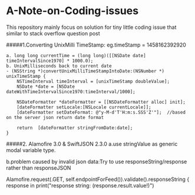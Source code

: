 # A-Note-on-Coding-issues
This repository mainly focus on solution for tiny little coding issue that similar to stack overflow question post

#####1.Converting UnixMilli TimeStamp: eg.timeStamp = 1458162392920
```
a. long long currentTime = (long long)([[NSDate date] timeIntervalSince1970] * 1000.0);
b. UnixMilliseconds back to current date
- (NSString *)convertUnixMilliTimeStampIntoDate:(NSNumber *) unixTimeStamp {
    NSTimeInterval timeInterval = [unixTimeStamp doubleValue];
    NSDate *date = [NSDate dateWithTimeIntervalSince1970:timeInterval/1000];
    
    NSDateFormatter *dateFormatter = [[NSDateFormatter alloc] init];
    [dateFormatter setLocale:[NSLocale currentLocale]];
    [dateFormatter setDateFormat: @"y-M-d'T'H:m:s.SSS'Z'"];  //based on the server json return date format
    
    return  [dateFormatter stringFromDate:date];
}
```
#####2. Alamofire 3.0 & SwiftJSON 2.3.0
a.use stringValue as generic modal variable type.

b.problem caused by invalid json data:Try to use responseString/response rather than responseJSON

Alamofire.request(.GET, self.endpointForFeed()).validate().responseString { response in
print("response string: (response.result.value!)")
